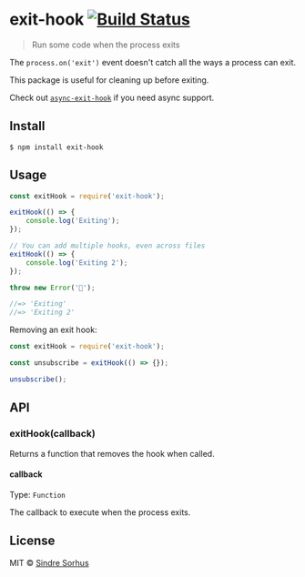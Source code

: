 # exit-hook [![Build Status](https://travis-ci.org/sindresorhus/exit-hook.svg?branch=master)](https://travis-ci.org/sindresorhus/exit-hook)

> Run some code when the process exits

The `process.on('exit')` event doesn't catch all the ways a process can exit.

This package is useful for cleaning up before exiting.

Check out [`async-exit-hook`](https://github.com/tapppi/async-exit-hook) if you need async support.


## Install

```
$ npm install exit-hook
```


## Usage

```js
const exitHook = require('exit-hook');

exitHook(() => {
	console.log('Exiting');
});

// You can add multiple hooks, even across files
exitHook(() => {
	console.log('Exiting 2');
});

throw new Error('🦄');

//=> 'Exiting'
//=> 'Exiting 2'
```

Removing an exit hook:

```js
const exitHook = require('exit-hook');

const unsubscribe = exitHook(() => {});

unsubscribe();
```

## API

### exitHook(callback)

Returns a function that removes the hook when called.

#### callback

Type: `Function`

The callback to execute when the process exits.

## License

MIT © [Sindre Sorhus](https://sindresorhus.com)
